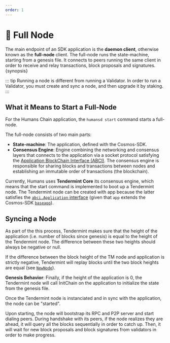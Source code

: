 ```yaml
---
order: 1
---
```


# 🤖 Full Node

The main endpoint of an SDK application is the **daemon client**, otherwise known as the **full-node** client. The full-node runs the state-machine, starting from a genesis file. It connects to peers running the same client in order to receive and relay transactions, block proposals and signatures. {synopsis}

::: tip
Running a node is different from running a Validator. In order to run a Validator, you must create and sync a node, and then upgrade it by staking.
:::

## What it Means to Start a Full-Node

For the Humans Chain application, the `humansd start` command starts a full-node.

The full-node consists of two main parts: 
- **State-machine**: The application, defined with the Cosmos-SDK.
- **Consensus Engine**: Engine combining the networking and consensus layers that connects to the application via a socket protocol satisfying the [Application BlockChain Interface (ABCI)](https://docs.tendermint.com/v0.34/introduction/what-is-tendermint.html#abci-overview). The consensus engine is responsible for sharing blocks and transactions between nodes and establishing an immutable order of transactions (the blockchain).

Currently, Humans uses **Tendermint Core** its consensus engine, which means that the start command is implemented to boot up a Tendermint node. The Tendermint node can be created with app because the latter satisfies the [`abci.Application` interface](https://github.com/tendermint/tendermint/blob/v0.34.0/abci/types/application.go#L7-L32) (given that `app` extends the Cosmos-SDK [`baseapp`](https://docs.cosmos.network/v0.45/core/baseapp.html)). 

## Syncing a Node

As part of the this process, Tendermint makes sure that the height of the application (i.e. number of blocks since genesis) is equal to the height of the Tendermint node. The difference between these two heights should always be negative or null. 

If the difference between the block height of the TM node and application is strictly negative, Tendermint will replay blocks until the two block heights are equal (see [`NewNode`](https://github.com/tendermint/tendermint/blob/v0.34.21/node/node.go)). 

**Genesis Behavior**: Finally, if the height of the application is 0, the Tendermint node will call InitChain on the application to initialize the state from the genesis file.

Once the Tendermint node is instanciated and in sync with the application, the node can be "started".

Upon starting, the node will bootstrap its RPC and P2P server and start dialing peers. During handshake with its peers, if the node realizes they are ahead, it will query all the blocks sequentially in order to catch up. Then, it will wait for new block proposals and block signatures from validators in order to make progress.